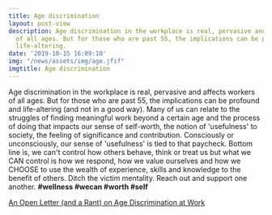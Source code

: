 ```yaml
---
title: Age discrimination
layout: post-view
description: Age discrimination in the workplace is real, pervasive and affects workers
  of all ages. But for those who are past 55, the implications can be profound and
  life-altering.
date: '2019-10-15 16:09:10'
img: "/news/assets/img/age.jfif"
imgtitle: Age discrimination
---
```


Age discrimination in the workplace is real, pervasive and affects workers of all ages. But for those who are past 55, the implications can be profound and life-altering (and not in a good way). Many of us can relate to the struggles of finding meaningful work beyond a certain age and the process of doing that impacts our sense of self-worth, the notion of 'usefulness' to society, the feeling of significance and contribution. Consciously or unconsciously, our sense of 'usefulness' is tied to that paycheck. Bottom line is, we can't control how others behave, think or treat us but what we CAN control is how we respond, how we value ourselves and how we CHOOSE to use the wealth of experience, skills and knowledge to the benefit of others. Ditch the victim mentality. Reach out and support one another.  **#wellness #wecan #worth #self**


[An Open Letter (and a Rant) on Age Discrimination at Work ](http://https://www.nytimes.com/2019/09/12/business/millennials-age-discrimination.html)